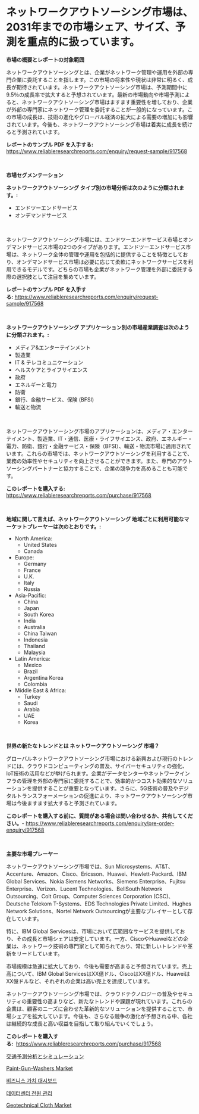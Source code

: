 <p><h1>ネットワークアウトソーシング市場は、2031年までの市場シェア、サイズ、予測を重点的に扱っています。</h1></p><p><strong>市場の概要とレポートの対象範囲</strong></p>
<p><p>ネットワークアウトソーシングとは、企業がネットワーク管理や運用を外部の専門企業に委託することを指します。この市場の将来性や現状は非常に明るく、成長が期待されています。ネットワークアウトソーシング市場は、予測期間中に9.5％の成長率で拡大すると予想されています。最新の市場動向や市場予測によると、ネットワークアウトソーシング市場はますます重要性を増しており、企業が外部の専門家にネットワーク管理を委託することが一般的になっています。この市場の成長は、技術の進化やグローバル経済の拡大による需要の増加にも影響されています。今後も、ネットワークアウトソーシング市場は着実に成長を続けると予測されています。</p></p>
<p><strong>レポートのサンプル PDF を入手する:</strong> <a href="https://www.reliableresearchreports.com/enquiry/request-sample/917568">https://www.reliableresearchreports.com/enquiry/request-sample/917568</a></p>
<p>&nbsp;</p>
<p><strong>市場セグメンテーション</strong></p>
<p><strong>ネットワークアウトソーシング タイプ別の市場分析は次のように分類されます。:</strong></p>
<p><ul><li>エンドツーエンドサービス</li><li>オンデマンドサービス</li></ul></p>
<p>&nbsp;</p>
<p><p>ネットワークアウトソーシング市場には、エンドツーエンドサービス市場とオンデマンドサービス市場の2つのタイプがあります。エンドツーエンドサービス市場は、ネットワーク全体の管理や運用を包括的に提供することを特徴としており、オンデマンドサービス市場は必要に応じて柔軟にネットワークサービスを利用できるモデルです。どちらの市場も企業がネットワーク管理を外部に委託する際の選択肢として注目を集めています。</p></p>
<p><strong>レポートのサンプル PDF を入手する:</strong>&nbsp;<a href="https://www.reliableresearchreports.com/enquiry/request-sample/917568">https://www.reliableresearchreports.com/enquiry/request-sample/917568</a></p>
<p>&nbsp;</p>
<p><strong> ネットワークアウトソーシング アプリケーション別の市場産業調査は次のように分類されます。:</strong></p>
<p><ul><li>メディア&エンターテインメント</li><li>製造業</li><li>IT & テレコミュニケーション</li><li>ヘルスケアとライフサイエンス</li><li>政府</li><li>エネルギーと電力</li><li>防衛</li><li>銀行、金融サービス、保険 (BFSI)</li><li>輸送と物流</li></ul></p>
<p>&nbsp;</p>
<p><p>ネットワークアウトソーシング市場のアプリケーションは、メディア・エンターテイメント、製造業、IT・通信、医療・ライフサイエンス、政府、エネルギー・電力、防衛、銀行・金融サービス・保険（BFSI）、輸送・物流市場に適用されています。これらの市場では、ネットワークアウトソーシングを利用することで、業務の効率性やセキュリティを向上させることができます。また、専門のアウトソーシングパートナーと協力することで、企業の競争力を高めることも可能です。</p></p>
<p><strong>このレポートを購入する:</strong>&nbsp; <a href="https://www.reliableresearchreports.com/purchase/917568">https://www.reliableresearchreports.com/purchase/917568</a></p>
<p>&nbsp;</p>
<p><strong>地域に関して言えば、ネットワークアウトソーシング 地域ごとに利用可能なマーケットプレーヤーは次のとおりです。:</strong></p>
<p><ul>
    <li>
        North America:
        <ul>
            <li>United States</li>
            <li>Canada</li>
        </ul>
    </li>
    <li>
        Europe:
        <ul>
            <li>Germany</li>
            <li>France</li>
            <li>U.K.</li>
            <li>Italy</li>
            <li>Russia</li>
        </ul>
    </li>
    <li>
        Asia-Pacific:
        <ul>
            <li>China</li>
            <li>Japan</li>
            <li>South Korea</li>
            <li>India</li>
            <li>Australia</li>
            <li>China Taiwan</li>
            <li>Indonesia</li>
            <li>Thailand</li>
            <li>Malaysia</li>
        </ul>
    </li>
    <li>
        Latin America:
        <ul>
            <li>Mexico</li>
            <li>Brazil</li>
            <li>Argentina Korea</li>
            <li>Colombia</li>
        </ul>
    </li>
    <li>
        Middle East & Africa:
        <ul>
            <li>Turkey</li>
            <li>Saudi</li>
            <li>Arabia</li>
            <li>UAE</li>
            <li>Korea</li>
        </ul>
    </li>
    </ul></p>
<p>&nbsp;</p>
<p><strong>世界の新たなトレンドとは ネットワークアウトソーシング 市場？</strong></p>
<p><p>グローバルネットワークアウトソーシング市場における新興および現行のトレンドには、クラウドコンピューティングの普及、サイバーセキュリティの強化、IoT技術の活用などが挙げられます。企業がデータセンターやネットワークインフラの管理を外部の専門家に委託することで、効率的かつコスト効果的なソリューションを提供することが重要となっています。さらに、5G技術の普及やデジタルトランスフォーメーションの促進により、ネットワークアウトソーシング市場は今後ますます拡大すると予測されています。</p></p>
<p><strong>このレポートを購入する前に、質問がある場合は問い合わせるか、共有してください。</strong>- <a href="https://www.reliableresearchreports.com/enquiry/pre-order-enquiry/917568">https://www.reliableresearchreports.com/enquiry/pre-order-enquiry/917568</a></p>
<p>&nbsp;</p>
<p><strong>主要な市場プレーヤー</strong></p>
<p><p>ネットワークアウトソーシング市場では、Sun Microsystems、AT&T、Accenture、Amazon、Cisco、Ericsson、Huawei、Hewlett-Packard、IBM Global Services、Nokia Siemens Networks、Siemens Enterprise、Fujitsu Enterprise、Verizon、Lucent Technologies、BellSouth Network Outsourcing、Colt Group、Computer Sciences Corporation (CSC)、Deutsche Telekom T-Systems、EDS Technologies Private Limited、Hughes Network Solutions、Nortel Network Outsourcingが主要なプレイヤーとして存在しています。</p><p>特に、IBM Global Servicesは、市場において広範囲なサービスを提供しており、その成長と市場シェアは安定しています。一方、CiscoやHuaweiなどの企業は、ネットワーク技術の専門家として知られており、常に新しいトレンドや革新をリードしています。</p><p>市場規模は急速に拡大しており、今後も需要が高まると予想されています。売上高について、IBM Global ServicesはXX億ドル、CiscoはXX億ドル、HuaweiはXX億ドルなど、それぞれの企業は高い売上を達成しています。</p><p>ネットワークアウトソーシング市場では、クラウドテクノロジーの普及やセキュリティの重要性の高まりなど、新たなトレンドや課題が現れています。これらの企業は、顧客のニーズに合わせた革新的なソリューションを提供することで、市場シェアを拡大しています。今後も、さらなる競争の激化が予想される中、各社は継続的な成長と高い収益を目指して取り組んでいくでしょう。</p></p>
<p><strong>このレポートを購入する:</strong>&nbsp;&nbsp;<a href="https://www.reliableresearchreports.com/purchase/917568">https://www.reliableresearchreports.com/purchase/917568</a></p>
<p><p><a href="https://medium.com/@luispacocha/%E4%BA%A4%E9%80%9A%E4%BA%88%E6%B8%AC%E5%88%86%E6%9E%90%E3%81%8A%E3%82%88%E3%81%B3%E3%82%B7%E3%83%9F%E3%83%A5%E3%83%AC%E3%83%BC%E3%82%B7%E3%83%A7%E3%83%B3%E5%B8%82%E5%A0%B4%E3%81%AE%E5%88%86%E6%9E%90-%E3%82%B0%E3%83%AD%E3%83%BC%E3%83%90%E3%83%AB%E7%94%A3%E6%A5%AD%E3%81%AE%E5%B1%95%E6%9C%9B%E3%81%A8%E4%BA%88%E6%B8%AC-2024%E5%B9%B4%E3%81%8B%E3%82%892031%E5%B9%B4-50d68f04363d">交通予測分析とシミュレーション</a></p><p><a href="https://summer-dogwood-3e9.notion.site/Paint-Gun-Washers-Market-Provides-a-Comprehensive-Analysis-Including-a-Macro-Overview-of-the-Market--4b874eac859245da8ca10a59bd28a9eb">Paint-Gun-Washers Market</a></p><p><a href="https://medium.com/@stephenstevens11/%EB%B9%84%EC%A6%88%EB%8B%88%EC%8A%A4-%EA%B0%80%EC%B9%98-%EB%8C%80%EC%8B%9C%EB%B3%B4%EB%93%9C-%EC%8B%9C%EC%9E%A5-%EC%8B%9C%EC%9E%A5-cagr-%EC%8B%9C%EC%9E%A5-%ED%8A%B8%EB%A0%8C%EB%93%9C-%EB%B0%8F-%EC%84%B1%EC%9E%A5-%EC%A0%84%EB%9E%B5%EC%97%90-%EB%8C%80%ED%95%9C-%ED%86%B5%EC%B0%B0%EB%A0%A5-c7185b4e7066">비즈니스 가치 대시보드</a></p><p><a href="https://medium.com/@juansmith1961/%EB%8D%B0%EC%9D%B4%ED%84%B0-%EC%84%BC%ED%84%B0-%EC%A0%84%EB%A0%A5-%EA%B4%80%EB%A6%AC-%EC%8B%9C%EC%9E%A5-%EC%9C%A0%ED%98%95-%EC%9D%91%EC%9A%A9-%EB%B0%8F-%EC%A7%80%EB%A6%AC%EC%A0%81%EC%9D%B8-%EC%B8%A1%EB%A9%B4%EC%97%90%EC%84%9C-%ED%8F%AC%EA%B4%84%EC%A0%81-%ED%8F%89%EA%B0%80-dcd093742efe">데이터센터 전원 관리</a></p><p><a href="https://view.publitas.com/reportprime-1/geotechnical-cloth-market-size-furnishes-valuable-information-encompassing-market-share-market-trends-and-projections-spanning-from-2024-to-2031/">Geotechnical Cloth Market</a></p></p>
